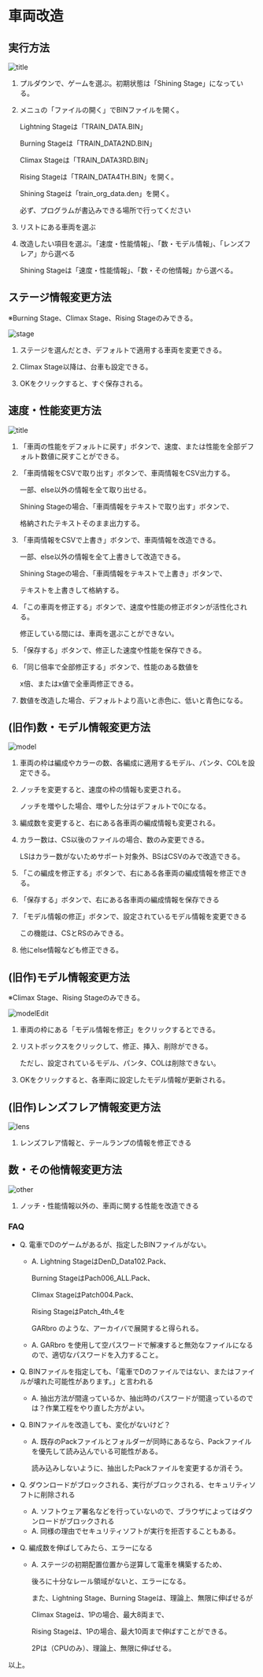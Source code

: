 # 車両改造


## 実行方法

![title](image/title.png)

1. プルダウンで、ゲームを選ぶ。初期状態は「Shining Stage」になっている。

2. メニュの「ファイルの開く」でBINファイルを開く。

    Lightning Stageは「TRAIN_DATA.BIN」

    Burning Stageは「TRAIN_DATA2ND.BIN」

    Climax Stageは「TRAIN_DATA3RD.BIN」

    Rising Stageは「TRAIN_DATA4TH.BIN」を開く。

    Shining Stageは「train_org_data.den」を開く。

    必ず、プログラムが書込みできる場所で行ってください

3. リストにある車両を選ぶ

4. 改造したい項目を選ぶ。「速度・性能情報」、「数・モデル情報」、「レンズフレア」から選べる

    Shining Stageは「速度・性能情報」、「数・その他情報」から選べる。

## ステージ情報変更方法

※Burning Stage、Climax Stage、Rising Stageのみできる。

![stage](image/stage.png)

1. ステージを選んだとき、デフォルトで適用する車両を変更できる。

2. Climax Stage以降は、台車も設定できる。

3. OKをクリックすると、すぐ保存される。

## 速度・性能変更方法

![title](image/title.png)

1. 「車両の性能をデフォルトに戻す」ボタンで、速度、または性能を全部デフォルト数値に戻すことができる。

2. 「車両情報をCSVで取り出す」ボタンで、車両情報をCSV出力する。

    一部、else以外の情報を全て取り出せる。

    Shining Stageの場合、「車両情報をテキストで取り出す」ボタンで、

    格納されたテキストそのまま出力する。

3. 「車両情報をCSVで上書き」ボタンで、車両情報を改造できる。

    一部、else以外の情報を全て上書きして改造できる。

    Shining Stageの場合、「車両情報をテキストで上書き」ボタンで、

    テキストを上書きして格納する。

4. 「この車両を修正する」ボタンで、速度や性能の修正ボタンが活性化される。

    修正している間には、車両を選ぶことができない。

5. 「保存する」ボタンで、修正した速度や性能を保存できる。

6. 「同じ倍率で全部修正する」ボタンで、性能のある数値を

    x倍、またはx値で全車両修正できる。

7. 数値を改造した場合、デフォルトより高いと赤色に、低いと青色になる。

## (旧作)数・モデル情報変更方法

![model](image/model.png)

1. 車両の枠は編成やカラーの数、各編成に適用するモデル、パンタ、COLを設定できる。

2. ノッチを変更すると、速度の枠の情報も変更される。

    ノッチを増やした場合、増やした分はデフォルトで0になる。

3. 編成数を変更すると、右にある各車両の編成情報も変更される。

4. カラー数は、CS以後のファイルの場合、数のみ変更できる。

    LSはカラー数がないためサポート対象外、BSはCSVのみで改造できる。

5. 「この編成を修正する」ボタンで、右にある各車両の編成情報を修正できる。

6. 「保存する」ボタンで、右にある各車両の編成情報を保存できる

7. 「モデル情報の修正」ボタンで、設定されているモデル情報を変更できる

    この機能は、CSとRSのみできる。

8. 他にelse情報なども修正できる。

## (旧作)モデル情報変更方法

※Climax Stage、Rising Stageのみできる。

![modelEdit](image/modelEdit.png)

1. 車両の枠にある「モデル情報を修正」をクリックするとできる。

2. リストボックスをクリックして、修正、挿入、削除ができる。

    ただし、設定されているモデル、パンタ、COLは削除できない。

3. OKをクリックすると、各車両に設定したモデル情報が更新される。

## (旧作)レンズフレア情報変更方法

![lens](image/lens.png)

1. レンズフレア情報と、テールランプの情報を修正できる

## 数・その他情報変更方法

![other](image/other.png)

1. ノッチ・性能情報以外の、車両に関する性能を改造できる


### FAQ


* Q. 電車でDのゲームがあるが、指定したBINファイルがない。  
  
  * A. Lightning StageはDenD_Data102.Pack、

    Burning StageはPach006_ALL.Pack、

    Climax StageはPatch004.Pack、

    Rising StageはPatch_4th_4を

    GARbro のような、アーカイバで展開すると得られる。
  * A. GARbro を使用して空パスワードで解凍すると無効なファイルになるので、適切なパスワードを入力すること。


* Q. BINファイルを指定しても、「電車でDのファイルではない、またはファイルが壊れた可能性があります。」と言われる

  * A. 抽出方法が間違っているか、抽出時のパスワードが間違っているのでは？作業工程をやり直した方がよい。

* Q. BINファイルを改造しても、変化がないけど？

  * A. 既存のPackファイルとフォルダーが同時にあるなら、Packファイルを優先して読み込んでいる可能性がある。

    読み込みしないように、抽出したPackファイルを変更するか消そう。

* Q. ダウンロードがブロックされる、実行がブロックされる、セキュリティソフトに削除される

  * A. ソフトウェア署名などを行っていないので、ブラウザによってはダウンロードがブロックされる
  * A. 同様の理由でセキュリティソフトが実行を拒否することもある。

* Q. 編成数を伸ばしてみたら、エラーになる

  * A. ステージの初期配置位置から逆算して電車を構築するため、

    後ろに十分なレール領域がないと、エラーになる。

    また、Lightning Stage、Burning Stageは、理論上、無限に伸ばせるが

    Climax Stageは、1Pの場合、最大8両まで、

    Rising Stageは、1Pの場合、最大10両まで伸ばすことができる。

    2Pは（CPUのみ）、理論上、無限に伸ばせる。


以上。